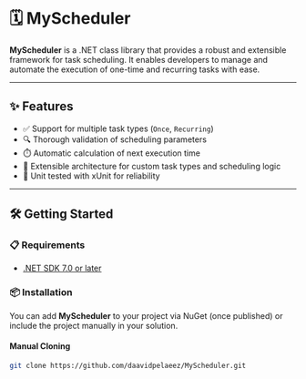 # 🗓️ MyScheduler

**MyScheduler** is a .NET class library that provides a robust and extensible framework for task scheduling. It enables developers to manage and automate the execution of one-time and recurring tasks with ease.

---

## ✨ Features

- ✅ Support for multiple task types (`Once`, `Recurring`)
- 🔍 Thorough validation of scheduling parameters
- ⏱️ Automatic calculation of next execution time
- 🧩 Extensible architecture for custom task types and scheduling logic
- 🧪 Unit tested with xUnit for reliability

---

## 🛠️ Getting Started

### 📋 Requirements

- [.NET SDK 7.0 or later](https://dotnet.microsoft.com/en-us/download)

### 📦 Installation

You can add **MyScheduler** to your project via NuGet (once published) or include the project manually in your solution.

#### Manual Cloning

```bash
git clone https://github.com/daavidpelaeez/MyScheduler.git


